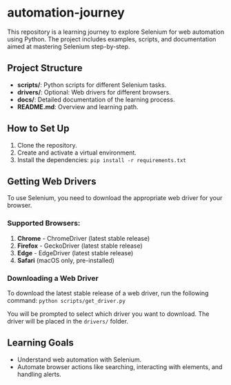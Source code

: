 # automation-journey

This repository is a learning journey to explore Selenium for web automation using Python. The project includes examples, scripts, and documentation aimed at mastering Selenium step-by-step.

## Project Structure
- **scripts/**: Python scripts for different Selenium tasks.
- **drivers/**: Optional: Web drivers for different browsers.
- **docs/**: Detailed documentation of the learning process.
- **README.md**: Overview and learning path.

## How to Set Up
1. Clone the repository.
2. Create and activate a virtual environment.
3. Install the dependencies:
    ```pip install -r requirements.txt```

## Getting Web Drivers
To use Selenium, you need to download the appropriate web driver for your browser.

### Supported Browsers:
1. **Chrome** - ChromeDriver (latest stable release)
2. **Firefox** - GeckoDriver (latest stable release)
3. **Edge** - EdgeDriver (latest stable release)
4. **Safari** (macOS only, pre-installed)

### Downloading a Web Driver
To download the latest stable release of a web driver, run the following command:
    ```python scripts/get_driver.py```

You will be prompted to select which driver you want to download. The driver will be placed in the `drivers/` folder.

## Learning Goals
- Understand web automation with Selenium.
- Automate browser actions like searching, interacting with elements, and handling alerts.
